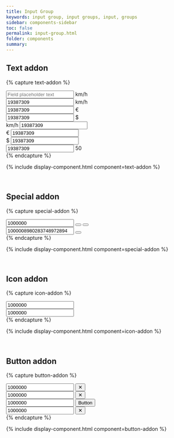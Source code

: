 ```yaml
---
title: Input Group
keywords: input group, input groups, input, groups
sidebar: components-sidebar
toc: false
permalink: input-group.html
folder: components
summary:
---
```


## Text addon

{% capture text-addon %}
<div class="tn-input-group">
    <input class="" type="text" id="" name="" value="" placeholder="Field placeholder text">
    <span class="tn-input-group__addon">
km/h
    </span>
</div>

<div class="tn-input-group">
    <input class="" type="text" id="" name="" value="19387309">
    <span class="tn-input-group__addon">
km/h
    </span>
</div>

<div class="tn-input-group">
    <input class="" type="text" id="" name="" value="19387309">
    <span class="tn-input-group__addon">
€
    </span>
</div>

<div class="tn-input-group">
    <input class="" type="text" id="" name="" value="19387309">
    <span class="tn-input-group__addon">
$
    </span>
</div>

<div class="tn-input-group">
    <span class="tn-input-group__addon">
km/h
    </span>
    <input class="" type="text" id="" name="" value="19387309">
</div>

<div class="tn-input-group">
    <span class="tn-input-group__addon">
€
    </span>
    <input class="" type="text" id="" name="" value="19387309">
</div>

<div class="tn-input-group">
    <span class="tn-input-group__addon">
$
    </span>
    <input class="" type="text" id="" name="" value="19387309">
</div>

<div class="tn-input-group">
    <input class="" type="text" id="" name="" value="19387309">
    <span class="tn-input-group__addon">
50
    </span>
</div>
{% endcapture %}

{% include display-component.html component=text-addon %}

<br>

## Special addon

{% capture special-addon %}    
<div class="tn-input-group">
    <input class="" type="number" id="spinner-1" name="" value="1000000">
    <span class="tn-input-group__addon tn-input-group__addon--button">
        <button class="tn-input-group__button tn-input-group__button--step-up" aria-label="Step up" onclick="document.getElementById('spinner-1').stepUp();"></button>
        <button class="tn-input-group__button tn-input-group__button--step-down" aria-label="Step down" onclick="document.getElementById('spinner-1').stepDown();"></button>
    </span>
</div>

<div class="tn-input-group">
    <input class="" type="search" id="search-1" name="" value="1000008980283748972894732979327592739572394752397594657843657868436029840932840927349236572635876347239875283472893742980">
    <span class="tn-input-group__addon tn-input-group__addon--button">
        <button class="tn-input-group__button tn-input-group__button--clear" aria-label="Clear" onclick="document.getElementById('search-1').value = '';"></button>
    </span>
</div>
{% endcapture %}

{% include display-component.html component=special-addon %}

<br>

## Icon addon

{% capture icon-addon %}    
<div class="tn-input-group">
    <span class="tn-input-group__addon">
      <span class="tn-icon tn-icon--foo tn-has-background-color-text" style="width: 26px; height: 26px;" aria-label=""></span>
    </span>
    <input class="" type="text" id="" name="" value="1000000">
</div>

<div class="tn-input-group">
    <input class="" type="text" id="" name="" value="1000000">
    <span class="tn-input-group__addon">
      <span class="tn-icon tn-icon--foo tn-has-background-color-text" style="width: 26px; height: 26px;" aria-label=""></span>
    </span>
</div>
{% endcapture %}

{% include display-component.html component=icon-addon %}

<br>

## Button addon

{% capture button-addon %}
<div class="tn-input-group">
    <input class="" type="text" id="" name="" value="1000000">
    <span class="tn-input-group__addon tn-input-group__addon--button">
<button class="tn-button tn-button--icon tn-button--text">
    <span class="tn-button__icon tn-icon tn-icon--foo" role="presentation">✕</span>
</button>
    </span>
</div>

<div class="tn-input-group">
    <input class="" type="text" id="" name="" value="1000000" readonly>
    <span class="tn-input-group__addon tn-input-group__addon--button">
<button class="tn-button tn-button--icon tn-button--text">
    <span class="tn-button__icon tn-icon tn-icon--foo" role="presentation">✕</span>
</button>
    </span>
</div>

<div class="tn-input-group">
    <input class="" type="text" id="" name="" value="1000000">
    <span class="tn-input-group__addon tn-input-group__addon--button">
<button class="tn-button">
    Button
</button>
    </span>
</div>

<div class="tn-input-group">
    <input class="" type="text" id="" name="" value="1000000">
    <span class="tn-input-group__addon tn-input-group__addon--button">
<button class="tn-button tn-button--icon">
    <span class="tn-button__icon tn-icon tn-icon--foo" role="presentation">✕</span>
</button>
    </span>
</div>
{% endcapture %}

{% include display-component.html component=button-addon %}

<br>
